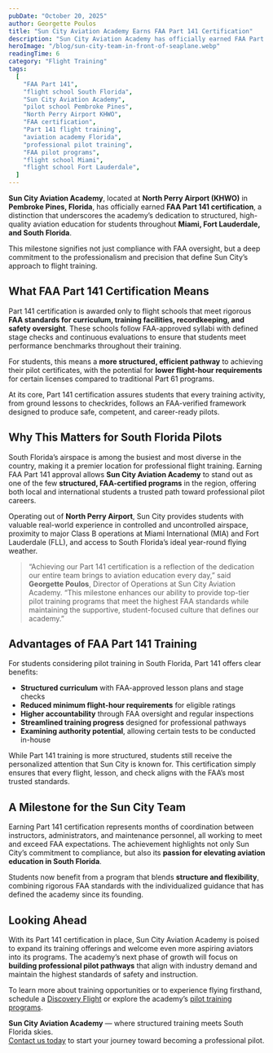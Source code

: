 ```yaml
---
pubDate: "October 20, 2025"
author: Georgette Poulos
title: "Sun City Aviation Academy Earns FAA Part 141 Certification"
description: "Sun City Aviation Academy has officially earned FAA Part 141 certification, marking a major milestone in structured, high-quality pilot training for South Florida’s aviation community."
heroImage: "/blog/sun-city-team-in-front-of-seaplane.webp"
readingTime: 6
category: "Flight Training"
tags:
  [
    "FAA Part 141",
    "flight school South Florida",
    "Sun City Aviation Academy",
    "pilot school Pembroke Pines",
    "North Perry Airport KHWO",
    "FAA certification",
    "Part 141 flight training",
    "aviation academy Florida",
    "professional pilot training",
    "FAA pilot programs",
    "flight school Miami",
    "flight school Fort Lauderdale",
  ]
---
```


**Sun City Aviation Academy**, located at **North Perry Airport (KHWO)** in **Pembroke Pines, Florida**, has officially earned **FAA Part 141 certification**, a distinction that underscores the academy’s dedication to structured, high-quality aviation education for students throughout **Miami, Fort Lauderdale, and South Florida**.

This milestone signifies not just compliance with FAA oversight, but a deep commitment to the professionalism and precision that define Sun City’s approach to flight training.

## What FAA Part 141 Certification Means

Part 141 certification is awarded only to flight schools that meet rigorous **FAA standards for curriculum, training facilities, recordkeeping, and safety oversight**. These schools follow FAA-approved syllabi with defined stage checks and continuous evaluations to ensure that students meet performance benchmarks throughout their training.

For students, this means a **more structured, efficient pathway** to achieving their pilot certificates, with the potential for **lower flight-hour requirements** for certain licenses compared to traditional Part 61 programs.

At its core, Part 141 certification assures students that every training activity, from ground lessons to checkrides, follows an FAA-verified framework designed to produce safe, competent, and career-ready pilots.

## Why This Matters for South Florida Pilots

South Florida’s airspace is among the busiest and most diverse in the country, making it a premier location for professional flight training. Earning FAA Part 141 approval allows **Sun City Aviation Academy** to stand out as one of the few **structured, FAA-certified programs** in the region, offering both local and international students a trusted path toward professional pilot careers.

Operating out of **North Perry Airport**, Sun City provides students with valuable real-world experience in controlled and uncontrolled airspace, proximity to major Class B operations at Miami International (MIA) and Fort Lauderdale (FLL), and access to South Florida’s ideal year-round flying weather.

> “Achieving our Part 141 certification is a reflection of the dedication our entire team brings to aviation education every day,” said **Georgette Poulos**, Director of Operations at Sun City Aviation Academy. “This milestone enhances our ability to provide top-tier pilot training programs that meet the highest FAA standards while maintaining the supportive, student-focused culture that defines our academy.”

## Advantages of FAA Part 141 Training

For students considering pilot training in South Florida, Part 141 offers clear benefits:

- **Structured curriculum** with FAA-approved lesson plans and stage checks  
- **Reduced minimum flight-hour requirements** for eligible ratings  
- **Higher accountability** through FAA oversight and regular inspections  
- **Streamlined training progress** designed for professional pathways  
- **Examining authority potential**, allowing certain tests to be conducted in-house  

While Part 141 training is more structured, students still receive the personalized attention that Sun City is known for. This certification simply ensures that every flight, lesson, and check aligns with the FAA’s most trusted standards.

## A Milestone for the Sun City Team

Earning Part 141 certification represents months of coordination between instructors, administrators, and maintenance personnel, all working to meet and exceed FAA expectations. The achievement highlights not only Sun City’s commitment to compliance, but also its **passion for elevating aviation education in South Florida**.

Students now benefit from a program that blends **structure and flexibility**, combining rigorous FAA standards with the individualized guidance that has defined the academy since its founding.

## Looking Ahead

With its Part 141 certification in place, Sun City Aviation Academy is poised to expand its training offerings and welcome even more aspiring aviators into its programs. The academy’s next phase of growth will focus on **building professional pilot pathways** that align with industry demand and maintain the highest standards of safety and instruction.

To learn more about training opportunities or to experience flying firsthand, schedule a [Discovery Flight](https://suncityaviation.com/discovery-flight) or explore the academy’s [pilot training programs](https://suncityaviation.com/flight-training-pilot-programs).

**Sun City Aviation Academy** — where structured training meets South Florida skies.  
[Contact us today](https://suncityaviation.com/contact) to start your journey toward becoming a professional pilot.
